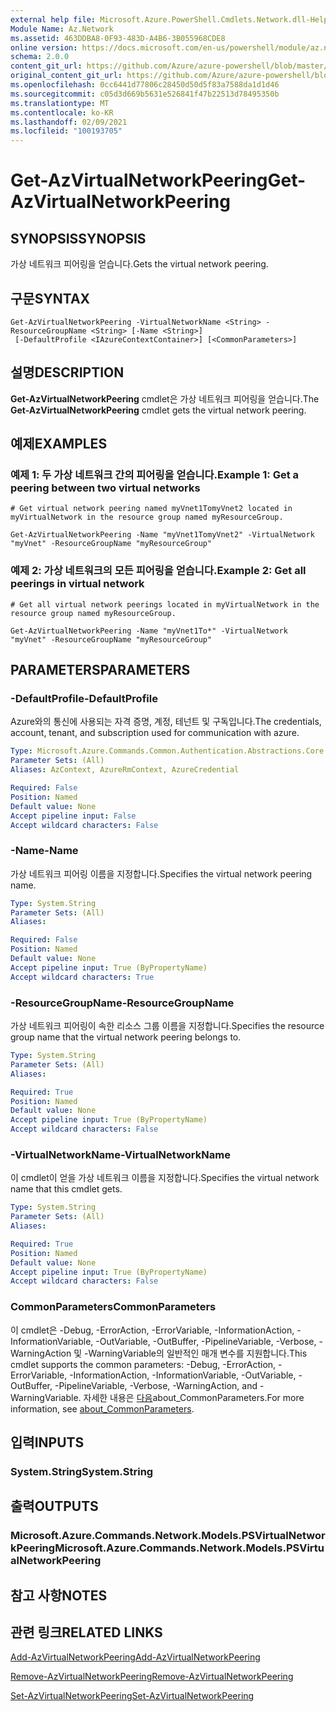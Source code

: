 ```yaml
---
external help file: Microsoft.Azure.PowerShell.Cmdlets.Network.dll-Help.xml
Module Name: Az.Network
ms.assetid: 463DDBA8-0F93-483D-A4B6-3B055968CDE8
online version: https://docs.microsoft.com/en-us/powershell/module/az.network/get-azvirtualnetworkpeering
schema: 2.0.0
content_git_url: https://github.com/Azure/azure-powershell/blob/master/src/Network/Network/help/Get-AzVirtualNetworkPeering.md
original_content_git_url: https://github.com/Azure/azure-powershell/blob/master/src/Network/Network/help/Get-AzVirtualNetworkPeering.md
ms.openlocfilehash: 0cc6441d77806c28450d50d5f83a7588da1d1d46
ms.sourcegitcommit: c05d3d669b5631e526841f47b22513d78495350b
ms.translationtype: MT
ms.contentlocale: ko-KR
ms.lasthandoff: 02/09/2021
ms.locfileid: "100193705"
---
```

# <span data-ttu-id="b1620-101">Get-AzVirtualNetworkPeering</span><span class="sxs-lookup"><span data-stu-id="b1620-101">Get-AzVirtualNetworkPeering</span></span>

## <span data-ttu-id="b1620-102">SYNOPSIS</span><span class="sxs-lookup"><span data-stu-id="b1620-102">SYNOPSIS</span></span>
<span data-ttu-id="b1620-103">가상 네트워크 피어링을 얻습니다.</span><span class="sxs-lookup"><span data-stu-id="b1620-103">Gets the virtual network peering.</span></span>

## <span data-ttu-id="b1620-104">구문</span><span class="sxs-lookup"><span data-stu-id="b1620-104">SYNTAX</span></span>

```
Get-AzVirtualNetworkPeering -VirtualNetworkName <String> -ResourceGroupName <String> [-Name <String>]
 [-DefaultProfile <IAzureContextContainer>] [<CommonParameters>]
```

## <span data-ttu-id="b1620-105">설명</span><span class="sxs-lookup"><span data-stu-id="b1620-105">DESCRIPTION</span></span>
<span data-ttu-id="b1620-106">**Get-AzVirtualNetworkPeering** cmdlet은 가상 네트워크 피어링을 얻습니다.</span><span class="sxs-lookup"><span data-stu-id="b1620-106">The **Get-AzVirtualNetworkPeering** cmdlet gets the virtual network peering.</span></span>

## <span data-ttu-id="b1620-107">예제</span><span class="sxs-lookup"><span data-stu-id="b1620-107">EXAMPLES</span></span>

### <span data-ttu-id="b1620-108">예제 1: 두 가상 네트워크 간의 피어링을 얻습니다.</span><span class="sxs-lookup"><span data-stu-id="b1620-108">Example 1: Get a peering between two virtual networks</span></span>
```
# Get virtual network peering named myVnet1TomyVnet2 located in myVirtualNetwork in the resource group named myResourceGroup.

Get-AzVirtualNetworkPeering -Name "myVnet1TomyVnet2" -VirtualNetwork "myVnet" -ResourceGroupName "myResourceGroup"
```

### <span data-ttu-id="b1620-109">예제 2: 가상 네트워크의 모든 피어링을 얻습니다.</span><span class="sxs-lookup"><span data-stu-id="b1620-109">Example 2: Get all peerings in virtual network</span></span>
```
# Get all virtual network peerings located in myVirtualNetwork in the resource group named myResourceGroup.

Get-AzVirtualNetworkPeering -Name "myVnet1To*" -VirtualNetwork "myVnet" -ResourceGroupName "myResourceGroup"
```

## <span data-ttu-id="b1620-110">PARAMETERS</span><span class="sxs-lookup"><span data-stu-id="b1620-110">PARAMETERS</span></span>

### <span data-ttu-id="b1620-111">-DefaultProfile</span><span class="sxs-lookup"><span data-stu-id="b1620-111">-DefaultProfile</span></span>
<span data-ttu-id="b1620-112">Azure와의 통신에 사용되는 자격 증명, 계정, 테넌트 및 구독입니다.</span><span class="sxs-lookup"><span data-stu-id="b1620-112">The credentials, account, tenant, and subscription used for communication with azure.</span></span>

```yaml
Type: Microsoft.Azure.Commands.Common.Authentication.Abstractions.Core.IAzureContextContainer
Parameter Sets: (All)
Aliases: AzContext, AzureRmContext, AzureCredential

Required: False
Position: Named
Default value: None
Accept pipeline input: False
Accept wildcard characters: False
```

### <span data-ttu-id="b1620-113">-Name</span><span class="sxs-lookup"><span data-stu-id="b1620-113">-Name</span></span>
<span data-ttu-id="b1620-114">가상 네트워크 피어링 이름을 지정합니다.</span><span class="sxs-lookup"><span data-stu-id="b1620-114">Specifies the virtual network peering name.</span></span>

```yaml
Type: System.String
Parameter Sets: (All)
Aliases:

Required: False
Position: Named
Default value: None
Accept pipeline input: True (ByPropertyName)
Accept wildcard characters: True
```

### <span data-ttu-id="b1620-115">-ResourceGroupName</span><span class="sxs-lookup"><span data-stu-id="b1620-115">-ResourceGroupName</span></span>
<span data-ttu-id="b1620-116">가상 네트워크 피어링이 속한 리소스 그룹 이름을 지정합니다.</span><span class="sxs-lookup"><span data-stu-id="b1620-116">Specifies the resource group name that the virtual network peering belongs to.</span></span>

```yaml
Type: System.String
Parameter Sets: (All)
Aliases:

Required: True
Position: Named
Default value: None
Accept pipeline input: True (ByPropertyName)
Accept wildcard characters: False
```

### <span data-ttu-id="b1620-117">-VirtualNetworkName</span><span class="sxs-lookup"><span data-stu-id="b1620-117">-VirtualNetworkName</span></span>
<span data-ttu-id="b1620-118">이 cmdlet이 얻을 가상 네트워크 이름을 지정합니다.</span><span class="sxs-lookup"><span data-stu-id="b1620-118">Specifies the virtual network name that this cmdlet gets.</span></span>

```yaml
Type: System.String
Parameter Sets: (All)
Aliases:

Required: True
Position: Named
Default value: None
Accept pipeline input: True (ByPropertyName)
Accept wildcard characters: False
```

### <span data-ttu-id="b1620-119">CommonParameters</span><span class="sxs-lookup"><span data-stu-id="b1620-119">CommonParameters</span></span>
<span data-ttu-id="b1620-120">이 cmdlet은 -Debug, -ErrorAction, -ErrorVariable, -InformationAction, -InformationVariable, -OutVariable, -OutBuffer, -PipelineVariable, -Verbose, -WarningAction 및 -WarningVariable의 일반적인 매개 변수를 지원합니다.</span><span class="sxs-lookup"><span data-stu-id="b1620-120">This cmdlet supports the common parameters: -Debug, -ErrorAction, -ErrorVariable, -InformationAction, -InformationVariable, -OutVariable, -OutBuffer, -PipelineVariable, -Verbose, -WarningAction, and -WarningVariable.</span></span> <span data-ttu-id="b1620-121">자세한 내용은 [다음](http://go.microsoft.com/fwlink/?LinkID=113216)about_CommonParameters.</span><span class="sxs-lookup"><span data-stu-id="b1620-121">For more information, see [about_CommonParameters](http://go.microsoft.com/fwlink/?LinkID=113216).</span></span>

## <span data-ttu-id="b1620-122">입력</span><span class="sxs-lookup"><span data-stu-id="b1620-122">INPUTS</span></span>

### <span data-ttu-id="b1620-123">System.String</span><span class="sxs-lookup"><span data-stu-id="b1620-123">System.String</span></span>

## <span data-ttu-id="b1620-124">출력</span><span class="sxs-lookup"><span data-stu-id="b1620-124">OUTPUTS</span></span>

### <span data-ttu-id="b1620-125">Microsoft.Azure.Commands.Network.Models.PSVirtualNetworkPeering</span><span class="sxs-lookup"><span data-stu-id="b1620-125">Microsoft.Azure.Commands.Network.Models.PSVirtualNetworkPeering</span></span>

## <span data-ttu-id="b1620-126">참고 사항</span><span class="sxs-lookup"><span data-stu-id="b1620-126">NOTES</span></span>

## <span data-ttu-id="b1620-127">관련 링크</span><span class="sxs-lookup"><span data-stu-id="b1620-127">RELATED LINKS</span></span>

[<span data-ttu-id="b1620-128">Add-AzVirtualNetworkPeering</span><span class="sxs-lookup"><span data-stu-id="b1620-128">Add-AzVirtualNetworkPeering</span></span>](./Add-AzVirtualNetworkPeering.md)

[<span data-ttu-id="b1620-129">Remove-AzVirtualNetworkPeering</span><span class="sxs-lookup"><span data-stu-id="b1620-129">Remove-AzVirtualNetworkPeering</span></span>](./Remove-AzVirtualNetworkPeering.md)

[<span data-ttu-id="b1620-130">Set-AzVirtualNetworkPeering</span><span class="sxs-lookup"><span data-stu-id="b1620-130">Set-AzVirtualNetworkPeering</span></span>](./Set-AzVirtualNetworkPeering.md)
